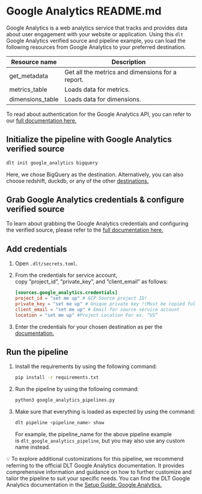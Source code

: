 # Google Analytics README.md

Google Analytics is a web analytics service that tracks and provides data about user engagement with your website or application. Using this `dlt` Google Analytics verified source and pipeline example, you can load the following resources from Google Analytics to your preferred destination.

| Resource name | Description |
| --- | --- |
| get_metadata | Get all the metrics and dimensions for a report. |
| metrics_table | Loads data for metrics. |
| dimensions_table | Loads data for dimensions. |

To read about authentication for the Google Analytics API, you can refer to our [full documentation here.](https://dlthub.com/docs/dlt-ecosystem/verified-sources/google_analytics#google-analytics-api-authentication)

## Initialize the pipeline with Google Analytics verified source
```bash
dlt init google_analytics bigquery
```
Here, we chose BigQuery as the destination. Alternatively, you can also choose redshift, duckdb, or any of the other [destinations.](https://dlthub.com/docs/dlt-ecosystem/destinations/)

## Grab Google Analytics credentials & configure verified source
To learn about grabbing the Google Analytics credentials and configuring the verified source, please refer to the [full documentation here.](https://dlthub.com/docs/dlt-ecosystem/verified-sources/google_analytics#google-analytics-api-authentication)

## Add credentials

1. Open `.dlt/secrets.toml`.
2. From the credentials for service account, copy ”project_id”, ”private_key”, and ”client_email” as follows:
    ```toml
    [sources.google_analytics.credentials]
    project_id = "set me up" # GCP Source project ID!
    private_key = "set me up" # Unique private key !(Must be copied fully including BEGIN and END PRIVATE KEY)
    client_email = "set me up" # Email for source service account
    location = "set me up" #Project Location For ex. “US”
    ```
    
3. Enter the credentials for your chosen destination as per the [documentation.](https://dlthub.com/docs/dlt-ecosystem/destinations/)

## Run the pipeline

1. Install the requirements by using the following command:
    ```bash
    pip install -r requirements.txt
    ```
    
2. Run the pipeline by using the following command:
    ```bash
    python3 google_analytics_pipelines.py
    ```
    
3. Make sure that everything is loaded as expected by using the command:
    ```bash
    dlt pipeline <pipeline_name> show
    ```
    
    For example, the pipeline_name for the above pipeline example is `dlt_google_analytics_pipeline`, but you may also use any custom name instead.
    

💡 To explore additional customizations for this pipeline, we recommend referring to the official DLT Google Analytics documentation. It provides comprehensive information and guidance on how to further customize and tailor the pipeline to suit your specific needs. You can find the DLT Google Analytics documentation in the [Setup Guide: Google Analytics.](https://dlthub.com/docs/dlt-ecosystem/verified-sources/google_analytics)
